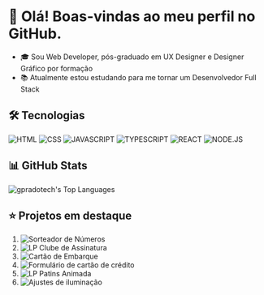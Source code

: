 # 👋 Olá! Boas-vindas ao meu perfil no GitHub.

- 🎓 Sou Web Developer, pós-graduado em UX Designer e Designer Gráfico por formação
- 📚 Atualmente estou estudando para me tornar um Desenvolvedor Full Stack


## 🛠️ Tecnologias
![HTML](https://shields.io/badge/-HTML5-000?style=flat&logo=html5)
![CSS](https://shields.io/badge/-CSS3-000?style=flat&logo=css)
![JAVASCRIPT](https://shields.io/badge/-JavaScript-000?style=flat&logo=javascript)
![TYPESCRIPT](https://shields.io/badge/-TypeScript-000?style=flat&logo=typescript)
![REACT](https://shields.io/badge/-React-000?style=flat&logo=react)
![NODE.JS](https://shields.io/badge/-Node.Js-000?style=flat&logo=node.js)

## 📊 GitHub Stats
![gpradotech's Top Languages](https://github-readme-stats.vercel.app/api/top-langs/?username=gpradotech&theme=dracula&show_icons=true&hide_border=true&layout=compact)

## ⭐ Projetos em destaque
1. ![Sorteador de Números](https://github.com/gpradotech/RKT.FFS-09.Number-Drawer)
2. ![LP Clube de Assinatura](https://github.com/gpradotech/RKT.FFS-08.Clube-de-Assinatura)
3. ![Cartão de Embarque](https://github.com/gpradotech/RKT.BCD-06.ticket)
4. ![Formulário de cartão de crédito](https://github.com/gpradotech/RKT.BCD-13.card-form)
5. ![LP Patins Animada](https://github.com/gpradotech/RKT.FFS-07.Patins-Snitap)
6. ![Ajustes de iluminação](https://github.com/gpradotech/RKT.BCD-24.light-app)
